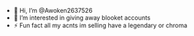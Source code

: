 - 👋 Hi, I’m @Awoken2637526
- 👀 I’m interested in giving away blooket  accounts
- ⚡ Fun fact all my acnts im selling have a legendary or chroma

<!---
Awoken2637526/Awoken2637526 is a ✨ special ✨ repository because its `README.md` (this file) appears on your GitHub profile.
You can click the Preview link to take a look at your changes.
--->
